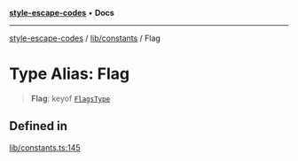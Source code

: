 [**style-escape-codes**](../../../README.md) • **Docs**

***

[style-escape-codes](../../../modules.md) / [lib/constants](../README.md) / Flag

# Type Alias: Flag

> **Flag**: keyof [`FlagsType`](FlagsType.md)

## Defined in

[lib/constants.ts:145](https://github.com/mastermind-0xff/style-escape-codes/blob/f70027a113314c5fe8c8e4fe231b59efc8b75d4d/src/lib/constants.ts#L145)

